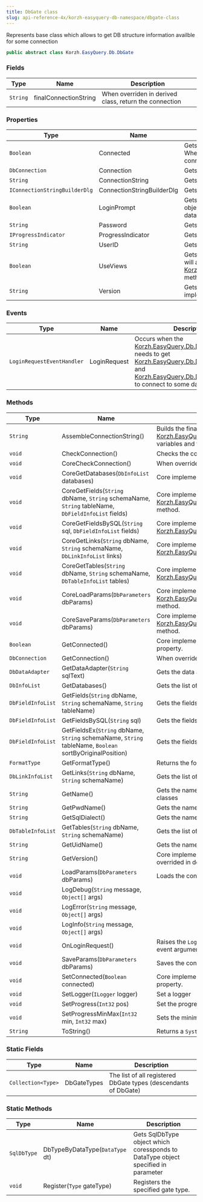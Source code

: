 ```yaml
---
title: DbGate class
slug: api-reference-4x/korzh-easyquery-db-namespace/dbgate-class
---
```



Represents base class which allows to get DB structure information availble for some connection
```csharp
public abstract class Korzh.EasyQuery.Db.DbGate

```

### Fields

| Type | Name | Description | 
| --- | --- | --- | 
| `String` | finalConnectionString | When overriden in derived class, return the connection | 


### Properties

| Type | Name | Description | 
| --- | --- | --- | 
| `Boolean` | Connected | Gets or sets a value indicating whether this `DbGate` is connected.  When this property is assigned to <c>true</c> then the object tries to connect to database. | 
| `DbConnection` | Connection | Gets the connection. | 
| `String` | ConnectionString | Gets or sets the connection string. | 
| `IConnectionStringBuilderDlg` | ConnectionStringBuilderDlg | Gets or sets the connection string builder dialog. | 
| `Boolean` | LoginPrompt | Gets or sets a value indicating whether [Korzh.EasyQuery.Db.DbGate](/api-reference-4x/korzh-easyquery-db-namespace/dbgate-class) object should ask user for login and password when connect to database. | 
| `String` | Password | Gets or sets the "Password" parameter of database connection. | 
| `IProgressIndicator` | ProgressIndicator | Gets or sets the progress indicator object. | 
| `String` | UserID | Gets or sets the "User ID" parameter of database connection. | 
| `Boolean` | UseViews | Gets or sets a value indicating whether [Korzh.EasyQuery.Db.DbGate](/api-reference-4x/korzh-easyquery-db-namespace/dbgate-class) will add views in the list of tables returned by [Korzh.EasyQuery.Db.DbGate.GetTables(System.String,System.String)](/api-reference-4x/korzh-easyquery-db-namespace/dbgate-class) method. | 
| `String` | Version | Gets the version of the current [Korzh.EasyQuery.Db.DbGate](/api-reference-4x/korzh-easyquery-db-namespace/dbgate-class) implementation | 


### Events

| Type | Name | Description | 
| --- | --- | --- | 
| `LoginRequestEventHandler` | LoginRequest | Occurs when the [Korzh.EasyQuery.Db.DbGate](/api-reference-4x/korzh-easyquery-db-namespace/dbgate-class) objects needs to get [Korzh.EasyQuery.Db.DbGate.UserID](/api-reference-4x/korzh-easyquery-db-namespace/dbgate-class) and [Korzh.EasyQuery.Db.DbGate.Password](/api-reference-4x/korzh-easyquery-db-namespace/dbgate-class) to connect to some database. | 


### Methods

| Type | Name | Description | 
| --- | --- | --- | 
| `String` | AssembleConnectionString() | Builds the final connection string based on the string defined in [Korzh.EasyQuery.Db.DbGate.ConnectionString](/api-reference-4x/korzh-easyquery-db-namespace/dbgate-class) property,  current environment variables and the parameters defined in UserID and Password properties. | 
| `void` | CheckConnection() | Checks the connection. Calls CoreCheckConnection() method. | 
| `void` | CoreCheckConnection() | When overriden in derived class, performs the actual connection checking | 
| `void` | CoreGetDatabases(`DbInfoList` databases) | Core implementation of [Korzh.EasyQuery.Db.DbGate.GetDatabases](/api-reference-4x/korzh-easyquery-db-namespace/dbgate-class) method. | 
| `void` | CoreGetFields(`String` dbName, `String` schemaName, `String` tableName, `DbFieldInfoList` fields) | Core implementation of [Korzh.EasyQuery.Db.DbGate.GetFields(System.String,System.String,System.String)](/api-reference-4x/korzh-easyquery-db-namespace/dbgate-class) method. | 
| `void` | CoreGetFieldsBySQL(`String` sql, `DbFieldInfoList` fields) | Core implementation of [Korzh.EasyQuery.Db.DbGate.GetFieldsBySQL(System.String)](/api-reference-4x/korzh-easyquery-db-namespace/dbgate-class) method. | 
| `void` | CoreGetLinks(`String` dbName, `String` schemaName, `DbLinkInfoList` links) | Core implementation of [Korzh.EasyQuery.Db.DbGate.GetLinks(System.String,System.String)](/api-reference-4x/korzh-easyquery-db-namespace/dbgate-class) method. | 
| `void` | CoreGetTables(`String` dbName, `String` schemaName, `DbTableInfoList` tables) | Core implementation of [Korzh.EasyQuery.Db.DbGate.GetTables(System.String,System.String)](/api-reference-4x/korzh-easyquery-db-namespace/dbgate-class) method. | 
| `void` | CoreLoadParams(`DbParameters` dbParams) | Core implementation of [Korzh.EasyQuery.Db.DbGate.LoadParams(Korzh.EasyQuery.Db.DbParameters)](/api-reference-4x/korzh-easyquery-db-namespace/dbgate-class) method. | 
| `void` | CoreSaveParams(`DbParameters` dbParams) | Core implementation of [Korzh.EasyQuery.Db.DbGate.SaveParams(Korzh.EasyQuery.Db.DbParameters)](/api-reference-4x/korzh-easyquery-db-namespace/dbgate-class) method. | 
| `Boolean` | GetConnected() | Core implemenation of "get" method of [Korzh.EasyQuery.Db.DbGate.Connected](/api-reference-4x/korzh-easyquery-db-namespace/dbgate-class) property. | 
| `DbConnection` | GetConnection() | When overriden in derived class, returns the connection | 
| `DbDataAdapter` | GetDataAdapter(`String` sqlText) | Gets the data adapter. | 
| `DbInfoList` | GetDatabases() | Gets the list of available databases. | 
| `DbFieldInfoList` | GetFields(`String` dbName, `String` schemaName, `String` tableName) | Gets the fields by table. | 
| `DbFieldInfoList` | GetFieldsBySQL(`String` sql) | Gets the fields of result set of some SQL statement execution. | 
| `DbFieldInfoList` | GetFieldsEx(`String` dbName, `String` schemaName, `String` tableName, `Boolean` sortByOriginalPosition) | Gets the fields by table. | 
| `FormatType` | GetFormatType() | Returns the format type for this DB gate | 
| `DbLinkInfoList` | GetLinks(`String` dbName, `String` schemaName) | Gets the list of available tables. | 
| `String` | GetName() | Gets the name of [Korzh.EasyQuery.Db.DbGate](/api-reference-4x/korzh-easyquery-db-namespace/dbgate-class). Must be overrided in inherited classes | 
| `String` | GetPwdName() | Gets the name of "password" attribute in connection string. | 
| `String` | GetSqlDialect() | Gets the name of default SQL dialect. Can be overrided in inherited classes | 
| `DbTableInfoList` | GetTables(`String` dbName, `String` schemaName) | Gets the list of available tables. | 
| `String` | GetUidName() | Gets the name of User ID attribute in connection string | 
| `String` | GetVersion() | Core implemenation of [Korzh.EasyQuery.Db.DbGate.Version](/api-reference-4x/korzh-easyquery-db-namespace/dbgate-class) property. Must be overrided in descendants. | 
| `void` | LoadParams(`DbParameters` dbParams) | Loads the connection parameters. | 
| `void` | LogDebug(`String` message, `Object[]` args) |  | 
| `void` | LogError(`String` message, `Object[]` args) |  | 
| `void` | LogInfo(`String` message, `Object[]` args) |  | 
| `void` | OnLoginRequest() | Raises the `LoginRequest` event and filled UserID and Password by values returned in event arguments | 
| `void` | SaveParams(`DbParameters` dbParams) | Saves the connection parameters. | 
| `void` | SetConnected(`Boolean` connected) | Core implemenation of "set" method of [Korzh.EasyQuery.Db.DbGate.Connected](/api-reference-4x/korzh-easyquery-db-namespace/dbgate-class) property. | 
| `void` | SetLogger(`ILogger` logger) | Set a logger | 
| `void` | SetProgress(`Int32` pos) | Set the progress to the specified position. | 
| `void` | SetProgressMinMax(`Int32` min, `Int32` max) | Sets the minimum and maximum of progress indicator. | 
| `String` | ToString() | Returns a `System.String` that represents the current `System.Object`. | 


### Static Fields

| Type | Name | Description | 
| --- | --- | --- | 
| `Collection<Type>` | DbGateTypes | The list of all registered DbGate types (descendants of DbGate) | 


### Static Methods

| Type | Name | Description | 
| --- | --- | --- | 
| `SqlDbType` | DbTypeByDataType(`DataType` dt) | Gets SqlDbType object which coressponds to DataType object specified in  parameter | 
| `void` | Register(`Type` gateType) | Registers the specified gate type. |
